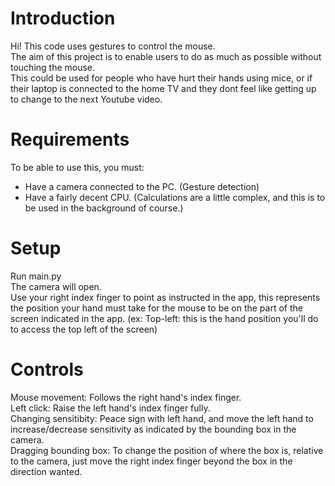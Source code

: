 # Introduction
Hi! This code uses gestures to control the mouse.\
The aim of this project is to enable users to do as much as possible without touching the mouse.\
This could be used for people who have hurt their hands using mice, or if their laptop is connected to the home TV and they dont feel like getting up to change to the next Youtube video.
# Requirements
To be able to use this, you must:
 - Have a camera connected to the PC. (Gesture detection)
 - Have a fairly decent CPU. (Calculations are a little complex, and this is to be used in the background of course.)
# Setup
Run main.py\
The camera will open.\
Use your right index finger to point as instructed in the app, this represents the position your hand must take for the mouse to be on the part of the screen indicated in the app. (ex: Top-left: this is the hand position you'll do to access the top left of the screen)
# Controls
Mouse movement: Follows the right hand's index finger.\
Left click: Raise the left hand's index finger fully.\
Changing sensitibity: Peace sign  with left hand, and move the left hand to increase/decrease sensitivity as indicated by the bounding box in the camera.\
Dragging bounding box: To change the position of where the box is, relative to the camera, just move the right index finger beyond the box in the direction wanted.
